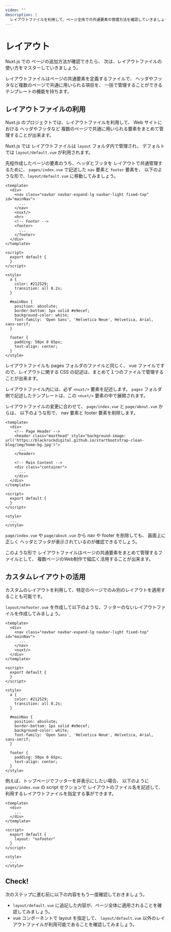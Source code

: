 ```yaml
---
video: ""
description: | 
  レイアウトファイルを利用して、ページ全体での共通要素の管理方法を確認していきましょう。
---
```


# レイアウト

Nuxt.js での ページの追加方法が確認できたら、
次は、レイアウトファイルの使い方をマスターしていきましょう。

レイアウトファイルはページの共通要素を定義するファイルで、
ヘッダやフッタなど複数のページで共通に用いられる項目を、
一括で管理することができるテンプレートの機能を持ちます。

## レイアウトファイルの利用

Nuxt.js のプロジェクトでは、レイアウトファイルを利用して、
Web サイトにおける ヘッダやフッタなど
複数のページで共通に用いられる要素をまとめて管理することが出来ます。

Nuxt.js では レイアウトファイルは `layout` フォルダ内で管理され、
デフォルトでは `layout/default.vue` が利用されます。

先程作成したページの要素のうち、ヘッダとフッタを レイアウトで共通管理するために、
`pages/index.vue` で記述した `nav` 要素と `footer` 要素を、
以下のような形で、`layout/default.vue` に移動してみましょう。

```vue
<template>
  <div>
    <nav class="navbar navbar-expand-lg navbar-light fixed-top" id="mainNav">
      ...
    </nav>
    <nuxt/>
    <hr>
    <!-- Footer -->
    <footer>
      ...
    </footer>
  </div>
</template>

<script>
  export default {
  }
</script>

<style>
  a {
    color: #212529;
    transition: all 0.2s;
  }

  #mainNav {
    position: absolute;
    border-bottom: 1px solid #e9ecef;
    background-color: white;
    font-family: 'Open Sans', 'Helvetica Neue', Helvetica, Arial, sans-serif;
  }

  footer {
    padding: 50px 0 65px;
    text-align: center;
  }
</style>
```

レイアウトファイルも pages フォルダのファイルと同じく、
vue ファイルですので、レイアウトに関する CSS の記述は、まとめて１つのファイルで管理することが出来ます。

レイアウトファイル内には、必ず `<nuxt/>` 要素を記述します。 
`pages` フォルダ側で記述したテンプレートは、この `<nuxt/>` 要素の中で展開されます。

レイアウトファイルの変更に合わせて、 `page/index.vue` と `page/about.vue` からは、
以下のような形で、 nav 要素と footer 要素を削除します。

```vue
<template>
  <div>
    <!-- Page Header -->
    <header class="masthead" style="background-image: url('https://blackrockdigital.github.io/startbootstrap-clean-blog/img/home-bg.jpg')">
      ...
    </header>

    <!-- Main Content -->
    <div class="container">
      ...
    </div>
  </div>
</template>

<script>
  export default {
  }
</script>

<style>
  ...
</style>
```

`page/index.vue` や `page/about.vue`  から nav や footer を削除しても、
画面上に正しく ヘッダとフッタが表示されているのが確認できるでしょう。

このような形で レイアウトファイルはページの共通要素をまとめて管理するファイルとして、
複数ページのWeb制作で幅広く活用することが出来ます。


## カスタムレイアウトの活用

カスタムのレイアウトを利用して、特定のページでのみ別のレイアウトを適用することも可能です。

`layout/nofooter.vue` を作成して以下のような、フッターのないレイアウトファイルを作成してみましょう。

```vue
<template>
  <div>
    <nav class="navbar navbar-expand-lg navbar-light fixed-top" id="mainNav">
      ...
    </nav>
    <nuxt/>
  </div>
</template>

<script>
  export default {
  }
</script>

<style>
  a {
    color: #212529;
    transition: all 0.2s;
  }

  #mainNav {
    position: absolute;
    border-bottom: 1px solid #e9ecef;
    background-color: white;
    font-family: 'Open Sans', 'Helvetica Neue', Helvetica, Arial, sans-serif;
  }

  footer {
    padding: 50px 0 65px;
    text-align: center;
  }
</style>
```

例えば、トップページでフッターを非表示にしたい場合、
以下のように `pages/index.vue` の script セクションで レイアウトのファイル名を記述して、
利用するレイアウトファイルを指定する事ができます。

```vue
<template>
  <div>
    ...
  </div>
</template>

<script>
  export default {
    layout: "nofooter"
  }
</script>

<style>
  ...
</style>
```

## Check! 

次のステップに進む前に以下の内容をもう一度確認しておきましょう。

- `layout/default.vue` に追記した内容が、ページ全体に適用されることを確認してみましょう。
- vue コンポーネントで layout を指定して、 `layout/default.vue` 以外のレイアウトファイルが利用可能であることを確認してみましょう。
